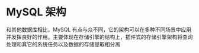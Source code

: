 # MySQL 架构

和其他数据库相比，MySQL 有点与众不同，它的架构可以在多种不同场景中应用并发挥良好的作用。主要体现在存储引擎的结构上，插件式的存储引擎架构将查询处理和其它的系统任务以及数据的存储提取相分离